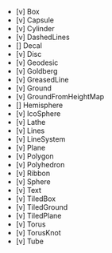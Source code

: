 - [v] Box
- [v] Capsule
- [v] Cylinder
- [v] DashedLines
- [] Decal
- [v] Disc
- [v] Geodesic
- [v] Goldberg
- [v] GreasedLine
- [v] Ground
- [v] GroundFromHeightMap
- [] Hemisphere
- [v] IcoSphere
- [v] Lathe
- [v] Lines
- [v] LineSystem
- [v] Plane
- [v] Polygon
- [v] Polyhedron
- [v] Ribbon
- [v] Sphere
- [v] Text
- [v] TiledBox
- [v] TiledGround
- [v] TiledPlane
- [v] Torus
- [v] TorusKnot
- [v] Tube
